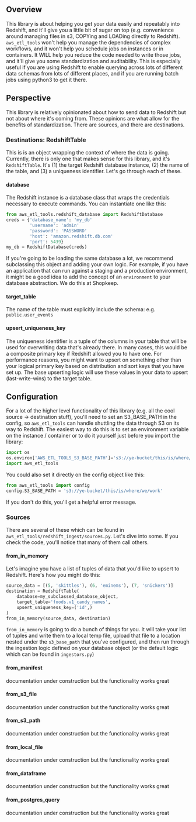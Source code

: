 ## Overview
This library is about helping you get your data easily and repeatably into Redshift, and it'll give you a little bit of sugar on top (e.g. convenience around managing files in s3, COPYing and LOADing directly to Redshift). `aws_etl_tools` won't help you manage the dependencies of complex workflows, and it won't help you schedule jobs on instances or in containers. It WILL help you reduce the code needed to write those jobs, and it'll give you some standardization and auditability. This is especially useful if you are using Redshift to enable querying across lots of different data schemas from lots of different places, and if you are running batch jobs using python3 to get it there.

## Perspective
This library is relatively opinionated about how to send data to Redshift but not about where it's coming from. These opinions are what allow for the benefits of standardization. There are sources, and there are destinations.
### Destinations: RedshiftTable
This is is an object wrapping the context of where the data is going. Currently, there is only one that makes sense for this library, and it's `RedshiftTable`. It's (1) the target Redshift database instance, (2) the name of the table, and (3) a uniqueness identifier. Let's go through each of these.
#### database
The Redshift instance is a database class that wraps the credentials necessary to execute commands. You can instantiate one like this:
```python
from aws_etl_tools.redshift_database import RedshiftDatabase
creds = {'database_name': 'my_db'
         'username': 'admin'
         'password': 'PASSWORD'
         'host': 'amazon.redshift.db.com'
         'port': 5439}
my_db = RedshiftDatabase(creds)
```
If you're going to be loading the same database a lot, we recommend subclassing this object and adding your own logic. For example, if you have an application that can run against a staging and a production environment, it might be a good idea to add the concept of an `environment` to your database abstraction. We do this at Shopkeep. 
#### target_table
The name of the table must explicitly include the schema: e.g. `public.user_events`
#### upsert_uniqueness_key
The uniqueness identifier is a tuple of the columns in your table that will be used for overwriting data that's already there. In many cases, this would be a composite primary key if Redshift allowed you to have one. For performance reasons, you might want to upsert on something other than your logical primary key based on distribution and sort keys that you have set up. The base upserting logic will use these values in your data to upsert (last-write-wins) to the target table.

## Configuration
For a lot of the higher level functionality of this library (e.g. all the cool source -> destination stuff), you'll need to set an S3_BASE_PATH in the config, so `aws_etl_tools` can handle shuttling the data through S3 on its way to Redshift. The easiest way to do this is to set an environment variable on the instance / container or to do it yourself just before you import the library:
```python
import os
os.environ['AWS_ETL_TOOLS_S3_BASE_PATH']='s3://ye-bucket/this/is/where/we/work'
import aws_etl_tools
```
You could also set it directly on the config object like this:
```python
from aws_etl_tools import config
config.S3_BASE_PATH = 's3://ye-bucket/this/is/where/we/work'
```
If you don't do this, you'll get a helpful error message. 

### Sources
There are several of these which can be found in `aws_etl_tools/redshift_ingest/sources.py`. Let's dive into some. If you check the code, you'll notice that many of them call others. 
#### from_in_memory
Let's imagine you have a list of tuples of data that you'd like to upsert to Redshift. Here's how you might do this:
```python
source_data = [(5, 'skittles'), (6, 'eminems'), (7, 'snickers')]
destination = RedshiftTable(
    database=my_subclassed_database_object,
    target_table='foods.v1_candy_names',
    upsert_uniqueness_key=('id',)
)
from_in_memory(source_data, destination)
```
`from_in_memory` is going to do a bunch of things for you. It will take your list of tuples and write them to a local temp file, upload that file to a location nested under the `s3_base_path` that you've configured, and then run through the ingestion logic defined on your database object (or the default logic which can be found in `ingestors.py`)
#### from_manifest
documentation under construction but the functionality works great
#### from_s3_file
documentation under construction but the functionality works great
#### from_s3_path
documentation under construction but the functionality works great
#### from_local_file
documentation under construction but the functionality works great
#### from_dataframe
documentation under construction but the functionality works great
#### from_postgres_query
documentation under construction but the functionality works great
